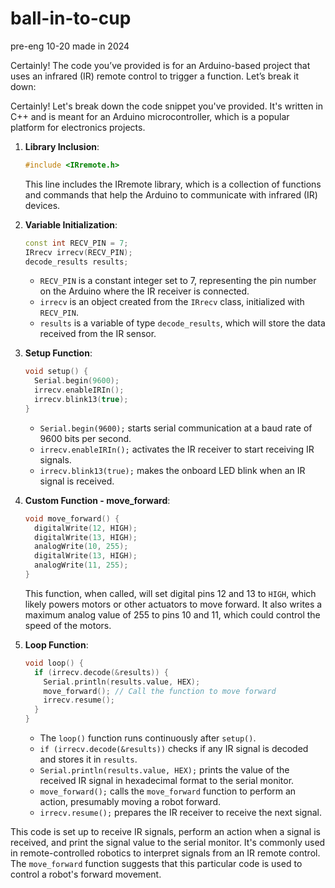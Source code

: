 # ball-in-to-cup
pre-eng 10-20 made in 2024

Certainly! The code you’ve provided is for an Arduino-based project that uses an infrared (IR) remote control to trigger a function. Let’s break it down:

Certainly! Let's break down the code snippet you've provided. It's written in C++ and is meant for an Arduino microcontroller, which is a popular platform for electronics projects.

1. **Library Inclusion**:
   ```cpp
   #include <IRremote.h>
   ```
   This line includes the IRremote library, which is a collection of functions and commands that help the Arduino to communicate with infrared (IR) devices.

2. **Variable Initialization**:
   ```cpp
   const int RECV_PIN = 7;
   IRrecv irrecv(RECV_PIN);
   decode_results results;
   ```
   - `RECV_PIN` is a constant integer set to 7, representing the pin number on the Arduino where the IR receiver is connected.
   - `irrecv` is an object created from the `IRrecv` class, initialized with `RECV_PIN`.
   - `results` is a variable of type `decode_results`, which will store the data received from the IR sensor.

3. **Setup Function**:
   ```cpp
   void setup() {
     Serial.begin(9600);
     irrecv.enableIRIn();
     irrecv.blink13(true);
   }
   ```
   - `Serial.begin(9600);` starts serial communication at a baud rate of 9600 bits per second.
   - `irrecv.enableIRIn();` activates the IR receiver to start receiving IR signals.
   - `irrecv.blink13(true);` makes the onboard LED blink when an IR signal is received.

4. **Custom Function - move_forward**:
   ```cpp
   void move_forward() {
     digitalWrite(12, HIGH);
     digitalWrite(13, HIGH);
     analogWrite(10, 255);
     digitalWrite(13, HIGH);
     analogWrite(11, 255);
   }
   ```
   This function, when called, will set digital pins 12 and 13 to `HIGH`, which likely powers motors or other actuators to move forward. It also writes a maximum analog value of 255 to pins 10 and 11, which could control the speed of the motors.

5. **Loop Function**:
   ```cpp
   void loop() {
     if (irrecv.decode(&results)) {
       Serial.println(results.value, HEX);
       move_forward(); // Call the function to move forward
       irrecv.resume();
     }
   }
   ```
   - The `loop()` function runs continuously after `setup()`.
   - `if (irrecv.decode(&results))` checks if any IR signal is decoded and stores it in `results`.
   - `Serial.println(results.value, HEX);` prints the value of the received IR signal in hexadecimal format to the serial monitor.
   - `move_forward();` calls the `move_forward` function to perform an action, presumably moving a robot forward.
   - `irrecv.resume();` prepares the IR receiver to receive the next signal.

This code is set up to receive IR signals, perform an action when a signal is received, and print the signal value to the serial monitor. It's commonly used in remote-controlled robotics to interpret signals from an IR remote control. The `move_forward` function suggests that this particular code is used to control a robot's forward movement.
